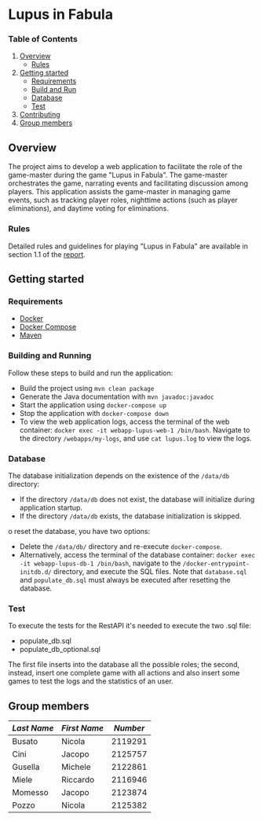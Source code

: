 # Lupus in Fabula

### Table of Contents

  <ol>
    <li>
      <a href="#overview">Overview</a>
      <ul>
        <li><a href="#rules">Rules</a></li>
      </ul>
    </li>
    <li>
      <a href="#getting-started">Getting started</a>
      <ul>
        <li><a href="#requirements">Requirements</a></li>
        <li><a href="#build-and-run">Build and Run</a></li>
        <li><a href="#database">Database</a></li>
        <li><a href="#test">Test</a></li>
      </ul>
    </li>
    <li><a href="#contributing">Contributing</a></li>
	<li><a href="#group-members">Group members</a></li>
  </ol>

## Overview

The project aims to develop a web application to facilitate the role of the game-master during the game "Lupus in
Fabula". The game-master orchestrates the game, narrating events and facilitating discussion among players. This
application assists the game-master in managing game events, such as tracking player roles, nighttime actions (such as
player eliminations), and daytime voting for eliminations.

### Rules

Detailed rules and guidelines for playing "Lupus in Fabula" are available in section 1.1 of
the [report](REPORT_HW1/WebApplication_HW1_LIFGroup.pdf).

## Getting started

### Requirements

- [Docker](https://www.docker.com/)
- [Docker Compose](https://docs.docker.com/compose/)
- [Maven](https://maven.apache.org/)

### Building and Running

Follow these steps to build and run the application:

- Build the project using `mvn clean package`
- Generate the Java documentation with `mvn javadoc:javadoc`
- Start the application using `docker-compose up`
- Stop the application with `docker-compose down`
- To view the web application logs, access the terminal of the web
  container: `docker exec -it webapp-lupus-web-1 /bin/bash`. Navigate to the directory
  `/webapps/my-logs`, and use `cat lupus.log` to view the logs.

### Database

The database initialization depends on the existence of the `/data/db` directory:

- If the directory `/data/db` does not exist, the database will initialize during application startup.
- If the directory `/data/db` exists, the database initialization is skipped.

o reset the database, you have two options:

- Delete the `/data/db/` directory and re-execute `docker-compose`.
- Alternatively, access the terminal of the database container: `docker exec -it webapp-lupus-db-1 /bin/bash`, navigate to
  the `/docker-entrypoint-initdb.d/` directory, and execute the SQL files. Note that `database.sql` and `populate_db.sql` must
  always be executed after resetting the database.

### Test

To execute the tests for the RestAPI it's needed to execute the two .sql file:
- populate_db.sql
- populate_db_optional.sql

The first file inserts into the database all the possible roles; the second, instead, insert one complete game with all actions and also insert some games to test the logs and the statistics of an user.
## Group members

| *Last Name* | *First Name* | *Number* |
|-------------|--------------|:--------:|
| Busato      | Nicola       | 2119291  |
| Cini        | Jacopo       | 2125757  |
| Gusella     | Michele      | 2122861  |
| Miele       | Riccardo     | 2116946  |
| Momesso     | Jacopo       | 2123874  |
| Pozzo       | Nicola       | 2125382  |
